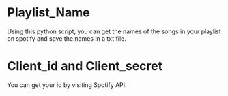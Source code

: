 # Playlist_Name

Using this python script, you can get the names of the songs in your playlist on spotify and save the names in a txt file.

# Client_id and Client_secret
  You can get your id by visiting Spotify API. 
